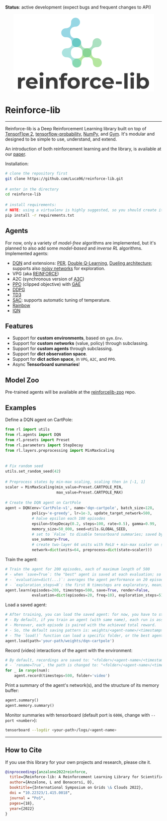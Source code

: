 **Status**: active development (expect bugs and frequent changes to API)

<p align="center"><img src="src/logo.png" alt="reinforce-lib_logo"></p>

[//]: # (<img src="src/logo.png" alt="reinforce-lib_logo" width="50%" align="right" />)

# Reinforce-lib

---
Reinforce-lib is a Deep Reinforcement Learning library built on top of [TensorFlow 2](https://www.tensorflow.org/), 
[tensorflow-probability](https://www.tensorflow.org/probability), [NumPy](https://numpy.org/), and 
[Gym](https://github.com/openai/gym). It's modular and designed to be simple to use, understand, and extend.

An introduction of both reinforcement learning and the library, is available at our [paper](https://pos.sissa.it/415/018/pdf).

Installation:
```bash
# clone the repository first
git clone https://github.com/Luca96/reinforce-lib.git

# enter in the directory
cd reinforce-lib

# install requirements:
# NOTE: using a virtualenv is highly suggested, so you should create it before installing the dependencies
pip install -r requirements.txt
```

## Agents

For now, only a variety of *model-free* algorithms are implemented, but it's planned to also add some *model-based* and 
*inverse RL* algorithms. Implemented agents:
- [DQN](https://www.nature.com/articles/nature14236?wm=book_wap_0005) and extensions: 
[PER](https://arxiv.org/pdf/1511.05952), [Double Q-Learning](https://ojs.aaai.org/index.php/AAAI/article/download/10295/10154), 
[Dueling architecture](http://proceedings.mlr.press/v48/wangf16.pdf); supports also 
[noisy networks](https://arxiv.org/pdf/1706.10295.pdf) for exploration.
- VPG (aka [REINFORCE](https://link.springer.com/content/pdf/10.1007/BF00992696.pdf))
- A2C (synchronous version of [A3C](http://proceedings.mlr.press/v48/mniha16.pdf))
- [PPO](https://arxiv.org/pdf/1707.06347.pdf?ref=https://githubhelp.com) (clipped objective) with 
[GAE](https://arxiv.org/pdf/1506.02438.pdf?ref=https://githubhelp.com)
- [DDPG](https://arxiv.org/pdf/1509.02971.pdf)
- [TD3](http://proceedings.mlr.press/v80/fujimoto18a/fujimoto18a.pdf)
- [SAC](https://arxiv.org/pdf/1812.05905): supports automatic tuning of temperature.
- [Rainbow](https://www.aaai.org/ocs/index.php/AAAI/AAAI18/paper/viewFile/17204/16680)
- [IQN](http://proceedings.mlr.press/v80/dabney18a/dabney18a.pdf)

## Features

- Support for **custom environments**, based on `gym.Env`.
- Support for **custom networks** (value, policy) through subclassing.
- Support for **custom agents** through subclassing.
- Support for **dict observation space**.
- Support for **dict action space**, in `VPG`, `A2C`, and `PPO`.
- Async **Tensorboard summaries**!

## Model Zoo
Pre-trained agents will be available at the [reinforcelib-zoo](https://github.com/Luca96/reinforcelib-zoo) repo.

## Examples
Define a DQN agent on CartPole:
```python
from rl import utils
from rl.agents import DQN
from rl.presets import Preset
from rl.parameters import StepDecay
from rl.layers.preprocessing import MinMaxScaling


# Fix random seed
utils.set_random_seed(42)

# Preprocess states by min-max scaling, scaling then in [-1, 1]
scaler = MinMaxScaling(min_value=Preset.CARTPOLE_MIN, 
                       max_value=Preset.CARTPOLE_MAX)

# Create the DQN agent on CartPole
agent = DQN(env='CartPole-v1', name='dqn-cartpole', batch_size=128,
            policy='e-greedy', lr=1e-3, update_target_network=500,
            # halve epsilon each 100 episodes
            epsilon=StepDecay(0.2, steps=100, rate=0.5), gamma=0.99,
            memory_size=50_000, seed=utils.GLOBAL_SEED,
            # set to `False` to disable tensorboard summaries; saved by default in `logs/dqn-cartpole`
            use_summary=True,
            # create two-layer 64 units with ReLU + min-max scaler on states
            network=dict(units=64, preprocess=dict(state=scaler)))
```

Train the agent:
```python
# Train the agent for 200 episodes, each of maximum length of 500
# - when `save=True`: the "best" agent is saved at each evaluation; so also `evaluation` has to be provided.
# - `evaluation=dict(...)`: averages the agent performance on 20 episodes; evaluation is done each `freq` learning episodes.
# - `exploration_steps=N`: the first N timesteps are exploratory, meaning that the agent will act randomly. 
agent.learn(episodes=200, timesteps=500, save=True, render=False,
            evaluation=dict(episodes=20, freq=10), exploration_steps=512)
```

Load a saved agent:
```python
# After training, you can load the saved agent: for now, you have to still defined the agent as above.
# - By default, if you train an agent (with same name), each run is assigned a "timestamp".
# - Moreover, each episode is paired with the achieved total reward.
# - So, the default saving pattern is: weights/<agent-name>/<timestamp>/<episode>-<reward>
# - The `load()` function can load a specific folder, or the best agent across runs (by default).
agent.load(path='your-path/weights/dqn-cartpole')
```

Record (video) interactions of the agent with the environment:
```python
# By default, recordings are saved to: "<folder>/<agent-name>/<timestamp>"
# - `rename=True`, the path is changed to: "<folder>/<agent-name>/<timestamp>-<reward>"
for _ in range(num):
    agent.record(timesteps=500, folder='video')
```

Print a summary of the agent's network(s), and the structure of its memory buffer:
```python
agent.summary()
agent.memory.summary()
```

Monitor summaries with tensorboard (default port is `6006`, change with `--port <number>`):
```bash
tensorboard --logdir <your-path>/logs/<agent-name>
```

---

## How to Cite
If you use this library for your own projects and research, please cite it.
```bibtex
@inproceedings{anzalone2022reinforce,
  title={Reinforce-lib: A Reinforcement Learning Library for Scientific Research},
  author={Anzalone, L and Bonacorsi, D},
  booktitle={International Symposium on Grids \& Clouds 2022},
  doi = "10.22323/1.415.0018",
  journal = "PoS",
  pages={18},
  year={2022}
}
```
